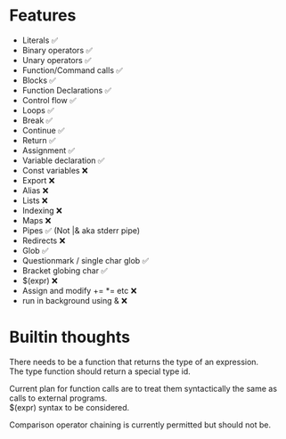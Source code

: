# Features
* Literals ✅
* Binary operators ✅
* Unary operators ✅
* Function/Command calls ✅
* Blocks ✅
* Function Declarations ✅
* Control flow ✅
* Loops ✅
* Break ✅
* Continue ✅
* Return ✅
* Assignment ✅
* Variable declaration ✅
* Const variables ❌
* Export ❌
* Alias ❌
* Lists ❌
* Indexing ❌
* Maps ❌
* Pipes ✅ (Not |& aka stderr pipe)
* Redirects ❌
* Glob ✅
* Questionmark / single char glob ✅
* Bracket globing char ✅
* $(expr) ❌
* Assign and modify += *= etc ❌
* run in background using & ❌

# Builtin thoughts
There needs to be a function that returns the type of an expression.  
The type function should return a special type id.  
  
Current plan for function calls are to treat them syntactically the same as calls to external programs.  
$(expr) syntax to be considered. 

Comparison operator chaining is currently permitted but should not be.